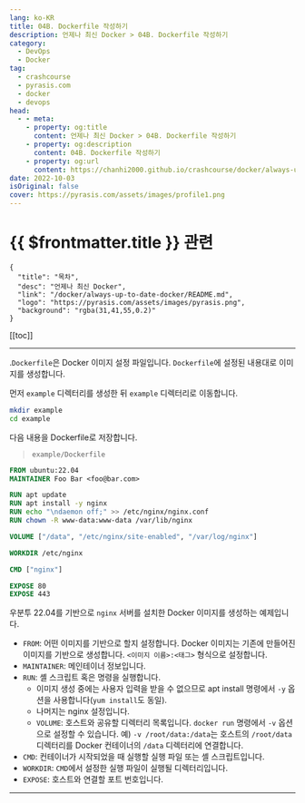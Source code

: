 ```yaml
---
lang: ko-KR
title: 04B. Dockerfile 작성하기
description: 언제나 최신 Docker > 04B. Dockerfile 작성하기
category: 
  - DevOps
  - Docker
tag: 
  - crashcourse
  - pyrasis.com
  - docker
  - devops
head:
  - - meta:
    - property: og:title
      content: 언제나 최신 Docker > 04B. Dockerfile 작성하기
    - property: og:description
      content: 04B. Dockerfile 작성하기
    - property: og:url
      content: https://chanhi2000.github.io/crashcourse/docker/always-up-to-date-docker/04B.html
date: 2022-10-03
isOriginal: false
cover: https://pyrasis.com/assets/images/profile1.png
---
```


# {{ $frontmatter.title }} 관련

```component VPCard
{
  "title": "목차",
  "desc": "언제나 최신 Docker",
  "link": "/docker/always-up-to-date-docker/README.md",
  "logo": "https://pyrasis.com/assets/images/pyrasis.png",
  "background": "rgba(31,41,55,0.2)"
}
```

[[toc]]

---

<SiteInfo
  name="4장 - 2. Dockerfile 작성하기"
  desc="언제나 최신 Docker"
  url="https://pyrasis.com/jHLsAlwaysUpToDateDocker/Unit04/02"
  logo="https://pyrasis.com/assets/images/pyrasis.png"
  preview="https://pyrasis.com/assets/images/profile1.png"/>

.<FontIcon icon="fa-brands fa-docker"/>`Dockerfile`은 Docker 이미지 설정 파일입니다. <FontIcon icon="fa-brands fa-docker"/>`Dockerfile`에 설정된 내용대로 이미지를 생성합니다.

먼저 <FontIcon icon="fas fa-folder-open"/>`example` 디렉터리를 생성한 뒤 <FontIcon icon="fas fa-folder-open"/>`example` 디렉터리로 이동합니다.

```sh
mkdir example
cd example
```

다음 내용을 Dockerfile로 저장합니다.

> <FontIcon icon="fas fa-folder-open"/>`example/`<FontIcon icon="fa-brands fa-docker"/>`Dockerfile`

```dockerfile
FROM ubuntu:22.04
MAINTAINER Foo Bar <foo@bar.com>

RUN apt update
RUN apt install -y nginx
RUN echo "\ndaemon off;" >> /etc/nginx/nginx.conf
RUN chown -R www-data:www-data /var/lib/nginx

VOLUME ["/data", "/etc/nginx/site-enabled", "/var/log/nginx"]

WORKDIR /etc/nginx

CMD ["nginx"]

EXPOSE 80
EXPOSE 443
```

우분투 22.04를 기반으로 <FontIcon icon="iconfont icon-nginx"/>`nginx` 서버를 설치한 Docker 이미지를 생성하는 예제입니다.

- `FROM`: 어떤 이미지를 기반으로 할지 설정합니다. Docker 이미지는 기존에 만들어진 이미지를 기반으로 생성합니다. `<이미지 이름>:<태그>` 형식으로 설정합니다.
- `MAINTAINER`: 메인테이너 정보입니다.
- `RUN`: 셸 스크립트 혹은 명령을 실행합니다.
  - 이미지 생성 중에는 사용자 입력을 받을 수 없으므로 apt install 명령에서 `-y` 옵션을 사용합니다(`yum install`도 동일).
  - 나머지는 nginx 설정입니다.
  - `VOLUME`: 호스트와 공유할 디렉터리 목록입니다. `docker run` 명령에서 `-v` 옵션으로 설정할 수 있습니다. 예) `-v /root/data:/data`는 호스트의 <FontIcon icon="fas fa-folder-open"/>`/root/data` 디렉터리를 Docker 컨테이너의 <FontIcon icon="fas fa-folder-open"/>`/data` 디렉터리에 연결합니다.
- `CMD`: 컨테이너가 시작되었을 때 실행할 실행 파일 또는 셸 스크립트입니다.
- `WORKDIR`: `CMD`에서 설정한 실행 파일이 실행될 디렉터리입니다.
- `EXPOSE`: 호스트와 연결할 포트 번호입니다.

---

<TagLinks />